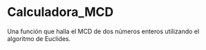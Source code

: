 # Calculadora_MCD
Una función que halla el MCD de dos números enteros utilizando el algoritmo de Euclides.
